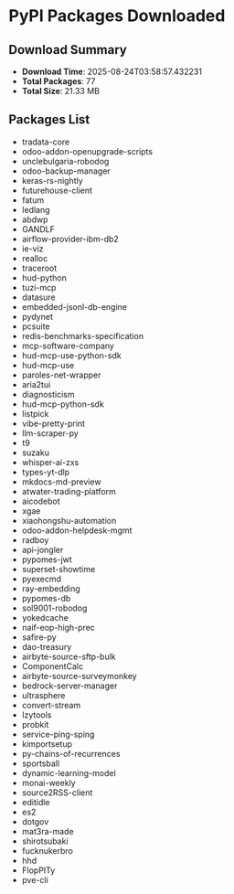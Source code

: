# PyPI Packages Downloaded

## Download Summary
- **Download Time**: 2025-08-24T03:58:57.432231
- **Total Packages**: 77
- **Total Size**: 21.33 MB

## Packages List
- tradata-core
- odoo-addon-openupgrade-scripts
- unclebulgaria-robodog
- odoo-backup-manager
- keras-rs-nightly
- futurehouse-client
- fatum
- ledlang
- abdwp
- GANDLF
- airflow-provider-ibm-db2
- ie-viz
- realloc
- traceroot
- hud-python
- tuzi-mcp
- datasure
- embedded-jsonl-db-engine
- pydynet
- pcsuite
- redis-benchmarks-specification
- mcp-software-company
- hud-mcp-use-python-sdk
- hud-mcp-use
- paroles-net-wrapper
- aria2tui
- diagnosticism
- hud-mcp-python-sdk
- listpick
- vibe-pretty-print
- llm-scraper-py
- t9
- suzaku
- whisper-ai-zxs
- types-yt-dlp
- mkdocs-md-preview
- atwater-trading-platform
- aicodebot
- xgae
- xiaohongshu-automation
- odoo-addon-helpdesk-mgmt
- radboy
- api-jongler
- pypomes-jwt
- superset-showtime
- pyexecmd
- ray-embedding
- pypomes-db
- sol9001-robodog
- yokedcache
- naif-eop-high-prec
- safire-py
- dao-treasury
- airbyte-source-sftp-bulk
- ComponentCalc
- airbyte-source-surveymonkey
- bedrock-server-manager
- ultrasphere
- convert-stream
- lzytools
- probkit
- service-ping-sping
- kimportsetup
- py-chains-of-recurrences
- sportsball
- dynamic-learning-model
- monai-weekly
- source2RSS-client
- editidle
- es2
- dotgov
- mat3ra-made
- shirotsubaki
- fucknukerbro
- hhd
- FlopPITy
- pve-cli
